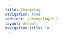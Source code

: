 ```yaml
---
title: Changelog
navigation: true
redirect: /changelog/0-1
layout: default
navigation.title: "a"
---
```


